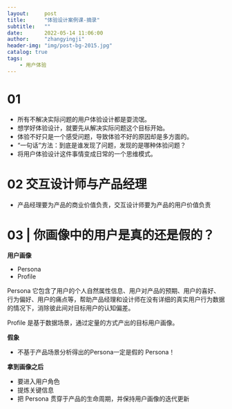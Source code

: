 ```yaml
---
layout:     post
title:      "体验设计案例课-摘录"
subtitle:   ""
date:       2022-05-14 11:06:00
author:     "zhangyingji"
header-img: "img/post-bg-2015.jpg"
catalog: true
tags:
    - 用户体验
---
```


# 01

- 所有不解决实际问题的用户体验设计都是耍流氓。
- 想学好体验设计，就要先从解决实际问题这个目标开始。
- 体验不好只是一个感受问题，导致体验不好的原因却是多方面的。
- “一句话”方法：到底是谁发现了问题，发现的是哪种体验问题？
- 将用户体验设计这件事情变成日常的一个思维模式。

# 02 交互设计师与产品经理

- 产品经理要为产品的商业价值负责，交互设计师要为产品的用户价值负责

# 03 | 你画像中的用户是真的还是假的？

**用户画像**

- Persona
- Profile

Persona 它包含了用户的个人自然属性信息、用户对产品的预期、用户的喜好、行为偏好、用户的痛点等，帮助产品经理和设计师在没有详细的真实用户行为数据的情况下，消除彼此间对目标用户的认知偏差。

Profile 是基于数据场景，通过定量的方式产出的目标用户画像。

**假象**

- 不基于产品场景分析得出的Persona一定是假的 Persona！

**拿到画像之后**

- 要进入用户角色
- 提炼关键信息
- 把 Persona 贯穿于产品的生命周期，并保持用户画像的迭代更新